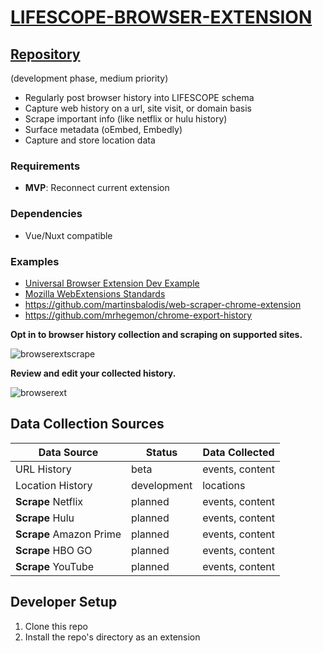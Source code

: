 # [LIFESCOPE-BROWSER-EXTENSION](https://github.com/LifeScopeLabs/lifescope-browser-extension)

## [Repository](https://github.com/LifeScopeLabs/lifescope-browser-extension)

(development phase, medium priority)

* Regularly post browser history into LIFESCOPE schema
* Capture web history on a url, site visit, or domain basis
* Scrape important info (like netflix or hulu history)
* Surface metadata (oEmbed, Embedly)
* Capture and store location data

### Requirements
- **MVP**:  Reconnect current extension

### Dependencies
- Vue/Nuxt compatible

### Examples
- [Universal Browser Extension Dev Example](https://www.smashingmagazine.com/2017/04/browser-extension-edge-chrome-firefox-opera-brave-vivaldi/)
- [Mozilla WebExtensions Standards](https://developer.mozilla.org/en-US/Add-ons/WebExtensions)
- https://github.com/martinsbalodis/web-scraper-chrome-extension
- https://github.com/mrhegemon/chrome-export-history

**Opt in to browser history collection and scraping on supported sites.**

![browserextscrape]

**Review and edit your collected history.**

![browserext]

## Data Collection Sources

| Data Source | Status | Data Collected |
|--|--|--|
| URL History | beta | events, content |
| Location History | development | locations |
| **Scrape** Netflix | planned | events, content |
| **Scrape** Hulu | planned | events, content |
| **Scrape** Amazon Prime | planned | events, content |
| **Scrape** HBO GO | planned | events, content |
| **Scrape** YouTube | planned | events, content |

## Developer Setup

1. Clone this repo
2. Install the repo's directory as an extension

[browserext]:https://lifescopelabs.github.io/assets/screenshots/browser-plugin-screenshot.png
[browserextscrape]:https://lifescopelabs.github.io/assets/screenshots/browser-extensions.png

<!--stackedit_data:
eyJoaXN0b3J5IjpbNDQyNTk3NDQ4LDQxMTMxMTA1MCwtMTU2Nz
Y0ODkwMywtMTYwMTM1MzIyNCwtNTI4NjQ4NzE0LC04NTIwMzE1
MDEsMTkyNzc3NzQyOV19
-->